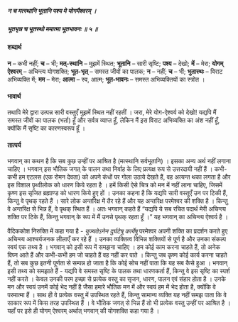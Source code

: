 ##### न च मत्स्थानि भूतानि पश्य मे योगमैश्वरम् ।
##### भूतभृन्न च भूतस्थो ममात्मा भूतभावनः ॥ ५ ॥

#### शब्दार्थ

**न** – कभी नहीं; **च** – भी; **मत्-स्थानि** – मुझमें स्थित; **भूतानि** – सारी सृष्टि; **पश्य** – देखो; **में** – मेरा; **योगम् ऐश्वरम्** – अचिन्त्य योगशक्ति; **भूत-भृत्** – समस्त जीवों का पालक; **न** – नहीं; **च** – भी; **भुतास्थः** – विराट अभिव्यक्ति में; **मम** – मेरा; **आत्मा** – स्व, आत्म; **भूत-भावनः** – समस्त अभिव्यक्तियों का स्त्रोत ।

#### भावार्थ

तथापि मेरे द्वारा उत्पन्न सारी वस्तुएँ मुझमें स्थित नहीं रहतीं । जरा, मेरे योग-ऐश्वर्य को देखो! यद्यपि मैं समस्त जीवों का पालक (भर्ता) हूँ और सर्वत्र व्याप्त हूँ, लेकिन मैं इस विराट अभिव्यक्ति का अंश नहीं हूँ, क्योंकि मैं सृष्टि का कारणस्वरूप हूँ ।

#### तात्पर्य

भगवान् का कथन है कि सब कुछ उन्हीं पर आश्रित है (मत्स्थानि सर्वभूतानि) । इसका अन्य अर्थ नहीं लगाना चाहिए । भगवान् इस भौतिक जगत् के पालन तथा निर्वाह के लिए प्रत्यक्ष रूप से उत्तरदायी नहीं हैं । कभी-कभी हम एटलस (एक रोमन देवता) को अपने कंधों पर गोला उठाये देखते हैं, वह अत्यन्त थका लगता है और इस विशाल पृथ्वीलोक को धारण किये रहता है । हमें किसी ऐसे चित्र को मन में नहीं लाना चाहिए, जिसमें कृष्ण इस सृजित ब्रह्माण्ड को धारण किये हुए हों । उनका कहना है कि यद्यपि सारी वस्तुएँ उन पर टिकी हैं, किन्तु वे पृथक् रहते हैं । सारे लोक अन्तरिक्ष में तैर रहे हैं और यह अन्तरिक्ष परमेश्वर की शक्ति है । किन्तु वे अन्तरिक्ष से भिन्न हैं, वे पृथक् स्थित हैं । अतः भगवान् कहते हैं “यद्यपि ये सब रचित पदार्थ मेरी अचिन्त्य शक्ति पर टिके हैं, किन्तु भगवान् के रूप में मैं उनसे पृथक् रहता हूँ ।” यह भगवान् का अचिन्त्य ऐश्वर्य है ।

वैदिककोश निरुक्ति में कहा गया है - *युज्यतेऽनेन दुर्घटेषु कार्येषु* परमेश्वर अपनी शक्ति का प्रदर्शन करते हुए अचिन्त्य आश्चर्यजनक लीलाएँ कर रहे हैं । उनका व्यक्तित्व विभिन्न शक्तियों से पूर्ण है और उनका संकल्प स्वयं एक तथ्य है । भगवान् को इसी रूप में समझना चाहिए । हम कोई काम करना चाहते हैं, तो अनेक विघ्न आते हैं और कभी-कभी हम जो चाहते हैं वह नहीं कर पाते । किन्तु जब कृष्ण कोई कार्य करना चाहते हैं, तो सब कुछ इतनी पूर्णता से सम्पन्न हो जाता है कि कोई सोच नहीं पाता कि यह सब कैसे हुआ । भगवान् इसी तथ्य को समझाते हैं - यद्यपि वे समस्त सृष्टि के पालक तथा धारणकर्ता हैं, किन्तु वे इस सृष्टि का स्पर्श नहीं करते । केवल उनकी परम इच्छा से प्रत्येक वस्तु का सृजन, धारण, पालन एवं संहार होता है । उनके मन और स्वयं उनमें कोई भेद नहीं है जैसा हमारे भौतिक मन में और स्वयं हम में भेद होता है, क्योंकि वे परमात्मा हैं । साथ ही वे प्रत्येक वस्तु में उपस्थित रहते हैं, किन्तु सामान्य व्यक्ति यह नहीं समझ पाता कि वे साकार रूप में किस तरह उपस्थित हैं । वे भौतिक जगत् से भिन्न हैं तो भी प्रत्येक वस्तु उन्हीं पर आश्रित है । यहाँ पर इसे ही योगम् ऐश्वरम् अर्थात् भगवान् की योगशक्ति कहा गया है ।